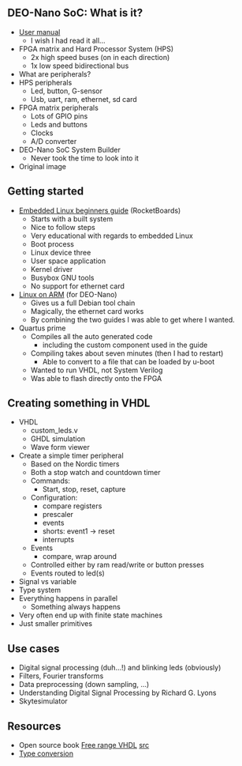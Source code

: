 ## DEO-Nano SoC: What is it?

- [User manual](http://www.terasic.com.tw/attachment/archive/941/DE0-Nano-SoC_User_manual.pdf)
  - I wish I had read it all...
- FPGA matrix and Hard Processor System (HPS)
  - 2x high speed buses (on in each direction)
  - 1x low speed bidirectional bus
- What are peripherals?
  <!--
    - Memory mapped I/O is typically how the nRF device works
  -->
- HPS peripherals
  - Led, button, G-sensor
  - Usb, uart, ram, ethernet, sd card
- FPGA matrix peripherals
  - Lots of GPIO pins
  - Leds and buttons
  - Clocks
  - A/D converter
- DEO-Nano SoC System Builder
  - Never took the time to look into it
- Original image
  <!---
    - Simulates a network card
    - Just connect power and usb, will give you machine an ip address
    - Also simulates mass storage device
  -->

## Getting started
- [Embedded Linux beginners guide](https://rocketboards.org/foswiki/view/Documentation/EmbeddedLinuxBeginnerSGuide) (RocketBoards)
  - Starts with a built system
  - Nice to follow steps
  - Very educational with regards to embedded Linux
  - Boot process
  - Linux device three
  - User space application
  - Kernel driver
  - Busybox GNU tools
  - No support for ethernet card
- [Linux on ARM](https://eewiki.net/display/linuxonarm/DE0-Nano-SoC+Kit) (for DEO-Nano)
  - Gives us a full Debian tool chain
  - Magically, the ethernet card works
  - By combining the two guides I was able to get where I wanted.
- Quartus prime
  - Compiles all the auto generated code
    - including the custom component used in the guide
  - Compiling takes about seven minutes (then I had to restart)
    - Able to convert to a file that can be loaded by u-boot
  - Wanted to run VHDL, not System Verilog
  - Was able to flash directly onto the FPGA

## Creating something in VHDL
- VHDL
  - custom\_leds.v
  - GHDL simulation
  - Wave form viewer
- Create a simple timer peripheral
  - Based on the Nordic timers
  - Both a stop watch and countdown timer
  - Commands:
    - Start, stop, reset, capture
  - Configuration:
    - compare registers
    - prescaler
    - events
    - shorts: event1 -> reset
    - interrupts
  - Events
    - compare, wrap around
  - Controlled either by ram read/write or button presses
  - Events routed to led(s)
- Signal vs variable
  <!--- https://www.csee.umbc.edu/portal/help/VHDL/misc.html
    type std_ulogic is ( 'U',  - Uninitialized
                         'X',  - Forcing  Unknown
                         '0',  - Forcing  0
                         '1',  - Forcing  1
                         'Z',  - High Impedance   
                         'W',  - Weak     Unknown
                         'L',  - Weak     0       
                         'H',  - Weak     1       
                         '-'   - Don't care
                       ); 

    <= vs :=
  -->
- Type system
  <!--- http://www.bitweenie.com/listings/vhdl-type-conversion/
    integer i -> to_signed(i, S'length) -> std_logic_vector(S)
  -->
- Everything happens in parallel
  - Something always happens
  <!---
    There is always a clock and it's always ticking
  -->
- Very often end up with finite state machines
- Just smaller primitives
  <!--
    - It really takes a long time to do anything
    - Simulation is slow
    - Lots of new pit-falls to fall into
    - New workflow
    - But:
      - Can do 'unit testing'
      - Can do test automation
      - Script automatic build (Jenkins)
  -->

## Use cases
- Digital signal processing (duh...!) and blinking leds (obviously)
- Filters, Fourier transforms
- Data preprocessing (down sampling, ...)
- Understanding Digital Signal Processing by Richard G. Lyons
- Skytesimulator

## Resources
- Open source book [Free range VHDL](http://kanskje.de/free_range_vhdl.pdf) [src](https://github.com/fabriziotappero/Free-Range-VHDL-book)
- [Type conversion](http://www.bitweenie.com/listings/vhdl-type-conversion/)
